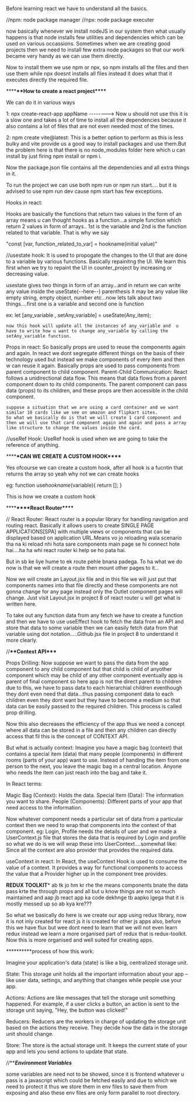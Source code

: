 Before learning react we have to understand all the basics.

//npm: node package manager
//npx: node package executer

now basically whenever we install nodeJS in our system then what usually happens is that node installs few utilities and dependencies which can be used on various occassions. Sometimes when we are creating good projects then we need to install few extra node packages so that our work became very handy as we can use them directly.

Now to install them we use npm or npx, so npm installs all the files and then use them while npx doesnt installs all files instead it does what that it executes directly the required file.

************************\*\*************************How to create a react project**********************\*\*\*\***********************

We can do it in various ways

1: npx create-react-app appName --------> Now u should not use this it is a slow one and takes a lot of time to install all the dependencies because it also contains a lot of files that are not even needed most of the times.

2: npm create vite@latest: This is a better option to perform as this is less bulky and vite provide us a good way to install packages and use them.But the problem here is that there is no node_modules folder here which u can install by just firing npm install or npm i.

Now the package.json file contains all the dependencies and all extra things in it.

To run the project we can use both npm run or npm run start.... but it is advised to use npm run dev cause npm start has few exceptions.

Hooks in react:

Hooks are basically the functions that return two values in the form of an array means u can thought hooks as a function...a simple function which return 2 values in form of arrays.. 1st is the variable and 2nd is the function related to that variable. That is why we say

"const [var, function_related_to_var] = hookname(initial value)"

//usestate hook: It is used to propogate the changes to the UI that are done to a variable by various functions. Basically repainitng the UI. We learn this first when we try to repaint the UI in counter_project by increasing or decreasing value.

usestate gives two things in form of an array...and in return we can write any value inside the useState(--here--) parenthesis it may be any value like empty string, empty object, number etc...now lets talk about two things....first one is a variable and second one is function

ex:
let [any_variable , setAny_variable] = useState(Any_item);

    now this hook will update all the instances of any_variable and  u have to write how u want to change any_variable by calling the setAny_variable function.

Props in react: So basically props are used to reuse the components again and again. In react we dont segregate different things on the basis of their technology used but instead we make components of every item and then w can reuse it again.
Basically props are used to pass components from parent component to child component.
Parent-Child Communication:
React follows a unidirectional data flow. This means that data flows from a parent component down to its child components. The parent component can pass data (props) to its children, and these props are then accessible in the child component.

    suppose a situation that we are using a card container and we want similar 10 cards like we see on amazon and flipkart sites.
    So what we basically do is that we will create 1 card component and then we will use that card component again and again and pass a array like structure to change the values inside the card.

//useRef Hook: UseRef hook is used when we are going to take the reference of anything.

************************\*************************CAN WE CREATE A CUSTOM HOOK**********************\*\*\*\***********************

Yes ofcourse we can create a custom hook, after all hook is a fucntin that returns the array so yeah why not we can create hooks

eg:
function use*hookname*(variable){
return [];
}

This is how we create a custom hook

**********************\*\*\*\***********************React Router********************\*\*\*\*********************

// React Router: React router is a popular library for handling navigation and routing react. Basically it allows users to create SINGLE PAGE APPLICATIONS[SPA] with multiple views or components that can be displayed based on application URL.Means vo jo reloading wala scenario tha na ki reload nhi hota sare components main page se hi connect hote hai....ha ha whi react router ki help se ho pata hai.

But in sb ke liye hume to ek route pehle bnana padega. To ha what we do now is that we will create a route then mount other pages to it...

Now we will create an Layout.jsx file and in this file we will just put that components names into that file directly and these components are not gonna change for any page instead only the Outlet component pages will change. Just visit Layout.jsx in project 8 of react router u will get what is written here.

To take out any function data from any fetch we have to create a function and then we have to use useEffect hook to fetch the data from an API and store that data to some variable then we can easily fetch data from that variable using dot notation.....Github.jsx file in project 8 to understand it more clearly.

//********************\*\*********************Context API********************\*\*\*********************

Props Drilling: Now suppose we want to pass the data from the app component to any child component but that child is child of anyother component which may be child of any other component eventually app is parent of final component so here app is not the direct parent to children due to this, we have to pass data to each hierarchial children eventhough they dont even need that data...thus passing component data to each children even they dont want but they have to become a medium so that data can be easily passed to the required children. This process is called prop drilling.

Now this also decreases the efficiency of the app thus we need a concept where all data can be stored in a file and then any children can directly access that fil this is the concept of CONTEXT API.

But what is actually context:
Imagine you have a magic bag (context) that contains a special item (data) that many people (components) in different rooms (parts of your app) want to use. Instead of handing the item from one person to the next, you leave the magic bag in a central location. Anyone who needs the item can just reach into the bag and take it.

In React terms:

Magic Bag (Context): Holds the data.
Special Item (Data): The information you want to share.
People (Components): Different parts of your app that need access to the information.

Now whatever component needs a particular set of data from a particular context then we need to wrap that components into the context of that component. 
eg: Login, Profile needs the details of user and we made a UserContext.js file that stores the data that is required by Login and profile so what we do is we will wrap these into UserContext....somewhat like: Since all the context are also provider that provides the required data. 

<UserContext>
    <Login/>
    <Profile/>
</UserContext>

useContext in react: In React, the useContext Hook is used to consume the value of a context. It provides a way for functional components to access the value that a Provider higher up in the component tree provides.



**********************************************REDUX TOOLKIT***********************************************
ab tk jo hm kr rhe the means components bnate the data pass krte the through props and all but u know things are not so much maintained and aap jb react app ka code dekhnge tb aapko lgega that it is mostly messed up so ab kya kre???

So what we basically do here is we create our app using redux library, now it is not inly created for react js it is created for other js apps also, before this we have flux but wee dont need to learn that we will not even learn redux instead we learn a more organised part of redux that is redux-toolkit. Now this is more organised and well suited for creating apps.

**********process of how this work:

Imagine your application's data (state) is like a big, centralized storage unit.

State: This storage unit holds all the important information about your app – like user data, settings, and anything that changes while people use your app.

Actions: Actions are like messages that tell the storage unit something happened. For example, if a user clicks a button, an action is sent to the storage unit saying, "Hey, the button was clicked!"

Reducers: Reducers are the workers in charge of updating the storage unit based on the actions they receive. They decide how the data in the storage unit should change.

Store: The store is the actual storage unit. It keeps the current state of your app and lets you send actions to update that state.



//*************************************Environment Variables***********************************

some variables are need not to be showed, since it is frontend whatever u pass is a javascript which could be fetched easily and due to which we need to protect it thus we store them in env files to save them from exposing and also these env files are only form parallel to root directory.